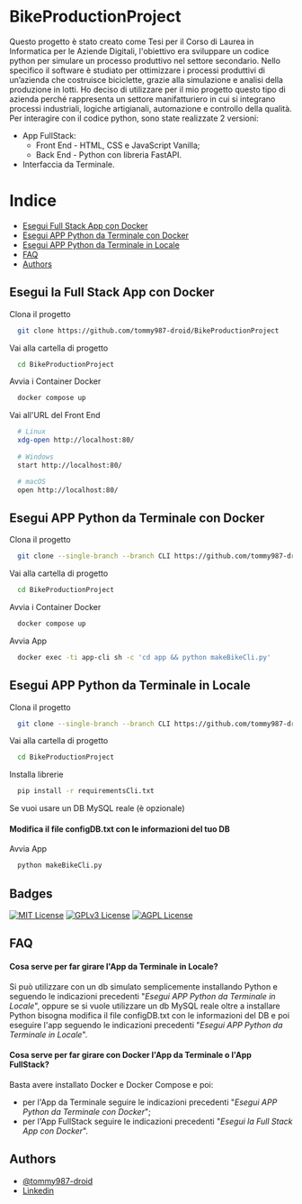 
# BikeProductionProject

Questo progetto è stato creato come Tesi per il Corso di Laurea in Informatica per le Aziende Digitali, l'obiettivo era sviluppare un codice python per simulare un processo produttivo nel settore secondario. Nello specifico il software è studiato per ottimizzare i processi produttivi di un’azienda che costruisce biciclette, grazie alla simulazione e analisi della produzione in lotti. Ho deciso di utilizzare per il mio progetto questo tipo di azienda perché rappresenta un settore manifatturiero in cui si integrano processi industriali, logiche artigianali, automazione e controllo della qualità. 
Per interagire con il codice python, sono state realizzate 2 versioni: 

- App FullStack:
    - Front End - HTML, CSS e JavaScript Vanilla;
    - Back End - Python con libreria FastAPI.
- Interfaccia da Terminale. 

# Indice

* [Esegui Full Stack App con Docker](#esegui-la-full-stack-app-con-docker)
* [Esegui APP Python da Terminale con Docker](#esegui-app-python-da-terminale-con-docker)
* [Esegui APP Python da Terminale in Locale](#esegui-app-python-da-terminale-in-locale)
* [FAQ](#faq)
* [Authors](#authors)

  
## Esegui la Full Stack App con Docker

Clona il progetto

```bash
  git clone https://github.com/tommy987-droid/BikeProductionProject
```

Vai alla cartella di progetto

```bash
  cd BikeProductionProject
```

Avvia i Container Docker

```bash
  docker compose up
```

Vai all'URL del Front End

```bash
  # Linux
  xdg-open http://localhost:80/
  
  # Windows
  start http://localhost:80/

  # macOS
  open http://localhost:80/
```

## Esegui APP Python da Terminale con Docker

Clona il progetto

```bash
  git clone --single-branch --branch CLI https://github.com/tommy987-droid/BikeProductionProject
```

Vai alla cartella di progetto

```bash
  cd BikeProductionProject
```

Avvia i Container Docker

```bash
  docker compose up
```

Avvia App

```bash
  docker exec -ti app-cli sh -c 'cd app && python makeBikeCli.py'
```

## Esegui APP Python da Terminale in Locale

Clona il progetto

```bash
  git clone --single-branch --branch CLI https://github.com/tommy987-droid/BikeProductionProject
```

Vai alla cartella di progetto

```bash
  cd BikeProductionProject
```

Installa librerie

```bash
  pip install -r requirementsCli.txt
```

Se vuoi usare un DB MySQL reale (è opzionale)

#### Modifica il file configDB.txt con le informazioni del tuo DB

Avvia App

```bash
  python makeBikeCli.py
```


## Badges

[![MIT License](https://img.shields.io/badge/License-MIT-green.svg)](https://choosealicense.com/licenses/mit/)
[![GPLv3 License](https://img.shields.io/badge/License-GPL%20v3-yellow.svg)](https://opensource.org/licenses/)
[![AGPL License](https://img.shields.io/badge/license-AGPL-blue.svg)](http://www.gnu.org/licenses/agpl-3.0)


## FAQ

#### Cosa serve per far girare l'App da Terminale in Locale?

Si può utilizzare con un db simulato semplicemente installando Python e seguendo le indicazioni precedenti "*Esegui APP Python da Terminale in Locale*", oppure se si vuole utilizzare un db MySQL reale oltre a installare Python bisogna modifica il file configDB.txt con le informazioni del DB e poi eseguire l'app seguendo le indicazioni precedenti "*Esegui APP Python da Terminale in Locale*".

#### Cosa serve per far girare con Docker l'App da Terminale o l'App FullStack?

Basta avere installato Docker e Docker Compose e poi:
- per l'App da Terminale seguire le indicazioni precedenti "*Esegui APP Python da Terminale con Docker*";
- per l'App FullStack seguire le indicazioni precedenti "*Esegui la Full Stack App con Docker*".


## Authors

- [@tommy987-droid](https://github.com/tommy987-droid)
- [Linkedin](http://linkedin.com/in/tommasomuraca)

